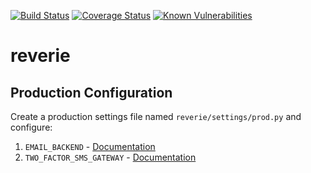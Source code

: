 [![Build Status](https://travis-ci.org/oneirism/reverie.svg?branch=master)](https://travis-ci.org/oneirism/reverie)
[![Coverage Status](https://coveralls.io/repos/github/oneirism/reverie/badge.svg)](https://coveralls.io/github/oneirism/reverie)
[![Known Vulnerabilities](https://snyk.io/test/github/oneirism/reverie/badge.svg?targetFile=package.json)](https://snyk.io/test/github/oneirism/reverie?targetFile=package.json)

# reverie

## Production Configuration

Create a production settings file named `reverie/settings/prod.py` and configure:

1. `EMAIL_BACKEND` - [Documentation](https://docs.djangoproject.com/en/2.0/topics/email/#topic-email-backends)
1. `TWO_FACTOR_SMS_GATEWAY` - [Documentation](http://django-two-factor-auth.readthedocs.io/en/stable/configuration.html#twilio-gateway)
